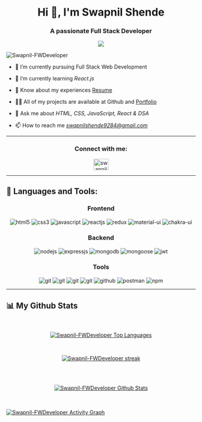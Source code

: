 <h1 align="center">Hi 👋, I'm Swapnil Shende</h1>
<h3 align="center">A passionate Full Stack Developer </h3>

<!-- Typing SVG by DenverCoder1 - https://github.com/DenverCoder1/readme-typing-svg -->
<p align="center">
  <a href="https://github.com/Swapnil-FWDeveloper /readme-typing-svg">
    <img src="https://readme-typing-svg.demolab.com/?lines=hi! My self Swapnil; I am a Full-stack%20web%20developer 👨🏻‍💻; Curious%20to%20learn%20new%20things !&font=Fira%20Code&center=true&width=440&height=45&color=#37bcf7&vCenter=true&size=22&pause=1000"></a>
</p>

<p align="left"> <img src="https://komarev.com/ghpvc/?username=Swapnil-FWDeveloper&label=Profile%20views&color=0e75b6&style=flat" alt="Swapnil-FWDeveloper" /> </p>

<!-- <p align="left"> <a href="https://twitter.com/AnjaliDhanjode" target="blank"><img src="https://img.shields.io/twitter/follow/AnjaliDhanjode?logo=twitter&style=for-the-badge" alt="AnjaliDhanjode" /></a> </p> -->

- 🔭 I’m currently pursuing Full Stack Web Development

- 🌱 I’m currently learning *React.js*

- 📄 Know about my experiences <a href="[https://64dfbcc76d12410ee3a939ec--glistening-horse-deadf7.netlify.app/](https://drive.google.com/file/d/1Wta0-KN1-4Qj2XhzxTyd8kK9iw5xdhw6/view?usp=sharing)" target="_blank">Resume</a>

- 👨‍💻 All of my projects are available at Github and <a href="https://64dfbcc76d12410ee3a939ec--glistening-horse-deadf7.netlify.app/" target="_blank">Portfolio</a>


- 💬 Ask me about *HTML, CSS, JavaScript, React & DSA*

- 📫 How to reach me *swapnilshende9284@gmail.com*



<hr />

<h3 align="center">Connect with me:</h3>
<p align="center">
<!-- <a href="https://twitter.com/AnjaliDhanjode" target="blank"><img align="center" src="https://raw.githubusercontent.com/rahuldkjain/github-profile-readme-generator/master/src/images/icons/Social/twitter.svg" alt="AnjaliDhanjode" height="30" width="40" /></a> -->
<a href="https://www.linkedin.com/in/swapnil-shende-0b5525228/" target="blank"><img align="center" src="https://raw.githubusercontent.com/rahuldkjain/github-profile-readme-generator/master/src/images/icons/Social/linked-in-alt.svg" alt="swapnil-linkid" height="30" width="40" /></a>
</p>

<hr />

## 🚀 Languages and Tools:
<div align="center">
 
 <div align="center"><h3 align="center">Frontend</h3>
<img src="https://img.shields.io/badge/html5-%23E34F26.svg?style=for-the-badge&logo=html5&logoColor=white" align="center" alt="html5">
<img src = "https://img.shields.io/badge/css3-%231572B6.svg?style=for-the-badge&logo=css3&logoColor=white" align="center" alt="css3">
<img src ="https://img.shields.io/badge/javascript-%23323330.svg?style=for-the-badge&logo=javascript&logoColor=%23F7DF1E" align="center" alt="javascript">
<img src="https://img.shields.io/badge/React-20232A?style=for-the-badge&logo=react&logoColor=61DAFB"  align="center" alt="reactjs" />
<img src="https://img.shields.io/badge/Redux-593D88?style=for-the-badge&logo=redux&logoColor=white"  align="center" alt="redux" />
<img src="https://img.shields.io/badge/Material%20UI-007FFF?style=for-the-badge&logo=mui&logoColor=white"  align="center" alt="material-ui"/>
<img src = "https://img.shields.io/badge/chakra ui-%234ED1C5.svg?style=for-the-badge&logo=chakraui&logoColor=white" align="center" alt="chakra-ui"/>
</div>
  <div align="center"><h3 align="center">Backend</h3> 
<img src="https://img.shields.io/badge/Node.js-339933?style=for-the-badge&logo=nodedotjs&logoColor=white" align="center" alt="nodejs" />
<img src="https://img.shields.io/badge/Express.js-000000?style=for-the-badge&logo=express&logoColor=white" align="center" alt="expressjs"/>
<img src="https://img.shields.io/badge/MongoDB-4EA94B?style=for-the-badge&logo=mongodb&logoColor=white" align="center" alt="mongodb"/>
<img src="https://img.shields.io/badge/mongoose-%2300f.svg?style=for-the-badge&logo=fastify&logoColor=white" align="center" alt="mongoose"/>
   <img src="https://img.shields.io/badge/JWT-black?style=for-the-badge&logo=JSON%20web%20tokens" align="center" alt="jwt"/>
 </div>
  <div align="center"><h3 align="center">Tools</h3> 
   <img src="https://img.shields.io/badge/heroku-%23430098.svg?style=for-the-badge&logo=heroku&logoColor=white" align="center" alt="git"/>
   <img src="https://img.shields.io/badge/netlify-%23000000.svg?style=for-the-badge&logo=netlify&logoColor=#00C7B7" align="center" alt="git"/>
   <img src="https://img.shields.io/badge/vercel-%23000000.svg?style=for-the-badge&logo=vercel&logoColor=whit" align="center" alt="git"/>
   <img src="https://img.shields.io/badge/Git-f44d27?style=for-the-badge&logo=git&logoColor=white"  align="center" alt="git"/>
<img src="https://img.shields.io/badge/GitHub-100000?style=for-the-badge&logo=github&logoColor=white"  align="center" alt="github"/>
<img src ="https://img.shields.io/badge/Postman-FF6C37?style=for-the-badge&logo=postman&logoColor=white" align="center" alt="postman">
<img src = "https://img.shields.io/badge/NPM-%23000000.svg?style=for-the-badge&logo=npm&logoColor=white" align="center" alt="npm">
   <br/>
 </div>
</div>

<!-- <h3 align="center">Languages and Tools:</h3>
<p align="center"> <a href="https://www.w3schools.com/css/" target="_blank" rel="noreferrer"> <img src="https://raw.githubusercontent.com/devicons/devicon/master/icons/css3/css3-original-wordmark.svg" alt="css3" width="40" height="40"/> </a> <a href="https://www.w3.org/html/" target="_blank" rel="noreferrer"> <img src="https://raw.githubusercontent.com/devicons/devicon/master/icons/html5/html5-original-wordmark.svg" alt="html5" width="40" height="40"/> </a> <a href="https://developer.mozilla.org/en-US/docs/Web/JavaScript" target="_blank" rel="noreferrer"> <img src="https://raw.githubusercontent.com/devicons/devicon/master/icons/javascript/javascript-original.svg" alt="javascript" width="40" height="40"/> </a> <a href="https://www.mongodb.com/" target="_blank" rel="noreferrer"> <img src="https://raw.githubusercontent.com/devicons/devicon/master/icons/mongodb/mongodb-original-wordmark.svg" alt="mongodb" width="40" height="40"/> </a> <a href="https://nodejs.org" target="_blank" rel="noreferrer"> <img src="https://raw.githubusercontent.com/devicons/devicon/master/icons/nodejs/nodejs-original-wordmark.svg" alt="nodejs" width="40" height="40"/> </a> <a href="https://postman.com" target="_blank" rel="noreferrer"> <img src="https://www.vectorlogo.zone/logos/getpostman/getpostman-icon.svg" alt="postman" width="40" height="40"/> </a> <a href="https://reactjs.org/" target="_blank" rel="noreferrer"> <img src="https://raw.githubusercontent.com/devicons/devicon/master/icons/react/react-original-wordmark.svg" alt="react" width="40" height="40"/> </a> <a href="https://www.typescriptlang.org/" target="_blank" rel="noreferrer"> <img src="https://raw.githubusercontent.com/devicons/devicon/master/icons/typescript/typescript-original.svg" alt="typescript" width="40" height="40"/> </a> </p> -->

<hr />

## 📊 My Github Stats
   <br/>   
    <p align="center">      
  <a href="https://github.com/Swapnil-FWDeveloper/github-readme-stats"><img alt="Swapnil-FWDeveloper Top Languages" src="https://github-readme-stats.vercel.app/api/top-langs/?username=Swapnil-FWDeveloper&langs_count=8&count_private=true&layout=compact&theme=react&hide_border=true&bg_color=0D1117" /></a>
      </p>      
     <br/>
   <p align="center">
    <a href="https://github.com/Swapnil-FWDeveloper/github-readme-streak-stats">
        <img title="🔥 Get streak stats for your profile at git.io/streak-stats" alt="Swapnil-FWDeveloper streak" src="https://github-readme-streak-stats.herokuapp.com/?user=Swapnil-FWDeveloper&hide_border=true&theme=react&hide_border=true&bg_color=0D1117"/>
    </a>
</p>                                                                                                                                              

  <br/>
  <br/>
     <p align="center">                                                                                                 
    <a href="https://github.com/Swapnil-FWDeveloper/github-readme-stats"><img alt="Swapnil-FWDeveloper Github Stats" src="https://github-readme-stats.vercel.app/api?username=Swapnil-FWDeveloper&show_icons=true&locale=en&theme=react&hide_border=true&bg_color=0D1117" alt="Swapnil-FWDeveloper" /></a>
    </p> 
  <!--  
 <h6 align="center"> <b>Note:</b> Top languages is only a metric of the languages my public code consists of and doesn't reflect experience or skill level.</h6>
  -->

<br/>
<br/>
<a href="https://github.com/Swapnil-FWDeveloper/github-readme-activity-graph"><img alt="Swapnil-FWDeveloper Activity Graph" src="https://github-readme-activity-graph.cyclic.app/graph?username=Swapnil-FWDeveloper&bg_color=0D1117&color=5BCDEC&line=5BCDEC&point=FFFFFF&hide_border=true" /></a>
<!--
<a href="https://github.com/Swapnil-FWDeveloper/github-readme-activity-graph"><img alt="Swapnil-FWDeveloper Activity Graph" src="https://activity-graph.herokuapp.com/graph?username=anjalidhanjode28&bg_color=0D1117&color=5BCDEC&line=5BCDEC&point=FFFFFF&hide_border=true" /></a>
-->

<br/>
<br/>

<!-- <p><img align="center" src="https://github-readme-stats.vercel.app/api/top-langs?username=anjalidhanjode28&show_icons=true&locale=en&layout=compact" alt="anjalidhanjode28" /></p>

<p>&nbsp;<img align="right" src="https://github-readme-stats.vercel.app/api?username=anjalidhanjode28&show_icons=true&locale=en" alt="anjalidhanjode28" /></p>

<p><img align="center" src="https://github-readme-streak-stats.herokuapp.com/?user=anjalidhanjode28&" alt="anjalidhanjode28" /></p> -->


